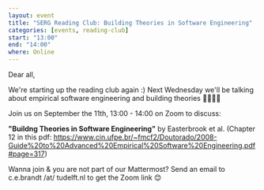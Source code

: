 ```yaml
---
layout: event
title: "SERG Reading Club: Building Theories in Software Engineering"
categories: [events, reading-club]
start: "13:00"
end: "14:00"
where: Online
---
```


Dear all,

We're starting up the reading club again :)
Next Wednesday we'll be talking about empirical software engineering and building theories 🧑‍🏫🧑‍💻

Join us on September the 11th, 13:00 - 14:00 on Zoom to discuss:

**"Buildng Theories in Software Engineering"** by Easterbrook et al. (Chapter 12 in this pdf: https://www.cin.ufpe.br/~fmcf2/Doutorado/2008-Guide%20to%20Advanced%20Empirical%20Software%20Engineering.pdf#page=317)

Wanna join & you are not part of our Mattermost?
Send an email to c.e.brandt /at/ tudelft.nl to get the Zoom link 😊
